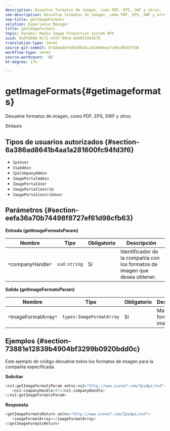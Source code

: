 ```yaml
---
description: Devuelve formatos de imagen, como PDF, EPS, SWF y otros.
seo-description: Devuelve formatos de imagen, como PDF, EPS, SWF y otros.
seo-title: getImageFormats
solution: Experience Manager
title: getImageFormats
topic: Dynamic Media Image Production System API
uuid: 0adf989d-9c72-4337-99c0-de6931943e78
translation-type: tm+mt
source-git-commit: 97a84e8e7edd3d834ca42069eae7c09c00d57938
workflow-type: tm+mt
source-wordcount: '85'
ht-degree: 17%

---
```



# getImageFormats{#getimageformats}

Devuelve formatos de imagen, como PDF, EPS, SWF y otros.

Sintaxis

## Tipos de usuarios autorizados {#section-6a386ad8641b4aa1a281600fc94fd3f6}

* `IpsUser`
* `IspAdmin`
* `IpsCompanyAdmin`
* `ImagePortalAdmin`
* `ImagePortalUser`
* `ImagePortalContrib`
* `ImagePortalContribUser`

## Parámetros {#section-eefa36a70b74498f8727ef61d98cfb63}

**Entrada (getImageFormatsParam)**

| Nombre | Tipo | Obligatorio | Descripción |
|---|---|---|---|
| `*`companyHandle`*` | `xsd:string` | Sí | Identificador de la compañía con los formatos de imagen que desea obtener. |

**Salida (getImageFormatsParam)**

| Nombre | Tipo | Obligatorio | Descripción |
|---|---|---|---|
| `*`imageFormatArray`*` | `types:ImageFormatArray` | Sí | Matriz de formato de imagen. |

## Ejemplos {#section-73881e12839b4904bf3299b0920bdd0c}

Este ejemplo de código devuelve todos los formatos de imagen para la compañía especificada.

**Solicitar**

```java
<ns1:getImageFormatsParam xmlns:ns1="http://www.scene7.com/IpsApi/xsd">
   <ns1:companyHandle>47</ns1:companyHandle>
</ns1:getImageFormatsParam>
```

**Respuesta**

```java
<getImageFormatsReturn xmlns="http://www.scene7.com/IpsApi/xsd">
   <imageFormatArray></imageFormatArray>
</getImageFormatsReturn>
```

